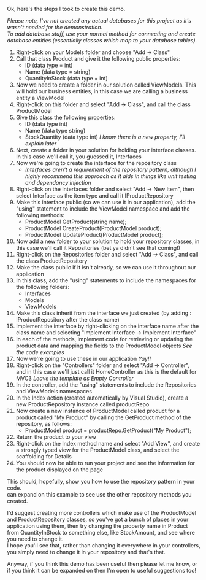 <html xmlns="http://www.w3.org/1999/xhtml">
<head>
    <title>Repository Pattern Demo - Read Me</title>
</head>
<body>
<p>
    Ok, here's the steps I took to create this demo.
</p>
<p>
    <i>Please note, I've not created any actual databases for this project as it's wasn't needed for the demonstration.</i>
    <br />
    <i>To add database stuff, use your normal method for connecting and create database entities (essentially classes which map to your database tables).</i>
</p>
<div>
    <ol>
        <li>Right-click on your Models folder and choose "Add -> Class"</li>
        <li>Call that class Product and give it the following public properties:
            <ul>
                <li>ID (data type = int)</li>
                <li>Name (data type = string)</li>
                <li>QuantityInStock (data type = int)</li>
            </ul>           
        </li>
        <li>Now we need to create a folder in our solution called ViewModels. This will hold our business entities, in this case we are calling a business entity a ViewModel</li>
        <li>Right-click on this folder and select "Add -> Class", and call the class ProductModel</li>
        <li>Give this class the following properties:
            <ul>
                <li>ID (data type int)</li>
                <li>Name (data type string)</li>
                <li>StockQuantity (data type int) <i>I know there is a new property, I'll explain later</i></li>
            </ul>
        </li>
        <li>Next, create a folder in your solution for holding your interface classes. In this case we'll call it, you guessed it, Interfaces</li>
        <li>Now we're going to create the interface for the repository class
            <ul>
                <li><i>Interfaces aren't a requirement of the repository pattern, although I highly recommend this approach as it aids in things like unit testing and dependancy injection</i></li>
            </ul>
        </li>
        <li>Right-click on the Interfaces folder and select "Add -> New Item", then select Interface as the item type and call it IProductRepository</li>
        <li>Make this interface public (so we can use it in our application), add the "using" statement to include the ViewModel namespace and add the following methods:
            <ul>
                <li>ProductModel GetProduct(string name);</li>
                <li>ProductModel CreateProduct(ProductModel product);</li>
                <li>ProductModel UpdateProduct(ProductModel product);</li>
            </ul>
        </li>
        <li>Now add a new folder to your solution to hold your repository classes, in this case we'll call it Repositories (bet ya didn't see that coming!)</li>
        <li>Right-click on the Repositories folder and select "Add -> Class", and call the class ProductRepository</li>
        <li>Make the class public if it isn't already, so we can use it throughout our application</li>
        <li>In this class, add the "using" statements to include the namespaces for the following folders:
            <ul>
                <li>Interfaces</li>
                <li>Models</li>
                <li>ViewModels</li>
            </ul>
        </li>
        <li>Make this class inherit from the interface we just created (by adding : IProductRepository after the class name)</li>
        <li>Implement the interface by right-clicking on the interface name after the class name and selecting "Implement Interface -> Implement Interface"</li>
        <li>In each of the methods, implement code for retrieving or updating the product data and mapping the fields to the ProductModel objects <i>See the code examples</i></li>
        <li>Now we're going to use these in our application <i>Yay!!</i></li>
        <li>Right-click on the "Controllers" folder and select "Add -> Controller", and in this case we'll just call it HomeController as this is the default for MVC3 <i>Leave the template as Empty Controller</i></li>
        <li>In the controller, add the "using" statements to include the Repositories and ViewModels namespaces</li>
        <li>In the Index action (created automatically by Visual Studio), create a new ProductRepository instance called productRepo</li>
        <li>Now create a new instance of ProductModel called product for a product called "My Product" by calling the GetProduct method of the repository, as follows:
            <ul>
                <li>ProductModel product = productRepo.GetProduct("My Product");</li>
            </ul>
        </li>
        <li>Return the product to your view</li>
        <li>Right-click on the Index method name and select "Add View", and create a strongly typed view for the ProductModel class, and select the scaffolding for Details</li>
        <li>You should now be able to run your project and see the information for the product displayed on the page</li>
    </ol>
    <p>
        This should, hopefully, show you how to use the repository pattern in your code.
        <br /> can expand on this example to see use the other repository methods you created.
    </p>
    <p>
        I'd suggest creating more controllers which make use of the ProductModel and ProductRepository classes, so you've got a bunch of places in your application using them, then try changing the property name in Product from QuantityInStock to something else, like StockAmount, and see where you need to change it.
        <br />I hope you'll see that, rather than changing it everywhere in your controllers, you simply need to change it in your repository and that's that.
    </p>
    <p>
        Anyway, if you think this demo has been useful then please let me know, or if you think it can be expanded on then I'm open to useful suggestions too!
    </p>
</div>
</body>
</html>
